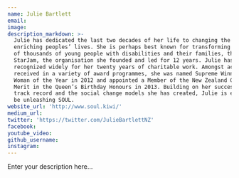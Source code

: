 ```yaml
---
name: Julie Bartlett
email:
image:
description_markdown: >-
  Julie has dedicated the last two decades of her life to changing the world and
  enriching peoples’ lives. She is perhaps best known for transforming the lives
  of thousands of young people with disabilities and their families, through
  StarJam, the organisation she founded and led for 12 years. Julie has been
  recognized widely for her twenty years of charitable work. Amongst accolades
  received in a variety of award programmes, she was named Supreme Winner, NEXT
  Woman of the Year in 2012 and appointed a Member of the New Zealand Order of
  Merit in the Queen’s Birthday Honours in 2013. Building on her successful
  track record and the social change models she has created, Julie is excited to
  be unleashing SOUL.
website_url: 'http://www.soul.kiwi/'
medium_url:
twitter: 'https://twitter.com/JulieBartlettNZ'
facebook:
youtube_video:
github_username:
instagram:
---
```


Enter your description here...
